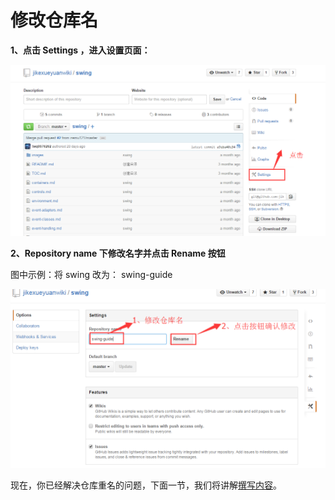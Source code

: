 # 修改仓库名

**1、点击 Settings ，进入设置页面：**

![](images/settings.png)

**2、Repository name 下修改名字并点击 Rename 按钮**

图中示例：将 swing 改为： swing-guide

![](images/rename.png)


现在，你已经解决仓库重名的问题，下面一节，我们将讲解[撰写内容](start-writing.md)。


